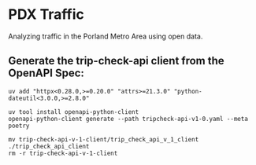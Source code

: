 # PDX Traffic
Analyzing traffic in the Porland Metro Area using open data.

## Generate the trip-check-api client from the OpenAPI Spec:
```
uv add "httpx<0.28.0,>=0.20.0" "attrs>=21.3.0" "python-dateutil<3.0.0,>=2.8.0"

uv tool install openapi-python-client
openapi-python-client generate --path tripcheck-api-v1-0.yaml --meta poetry

mv trip-check-api-v-1-client/trip_check_api_v_1_client ./trip_check_api_client
rm -r trip-check-api-v-1-client
```
